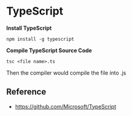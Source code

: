 # TypeScript

**Install TypeScript**
```
npm install -g typescript
```

**Compile TypeScript Source Code**
```
tsc <file name>.ts
```
Then the compiler would compile the file into <file name>.js

## Reference 
* https://github.com/Microsoft/TypeScript